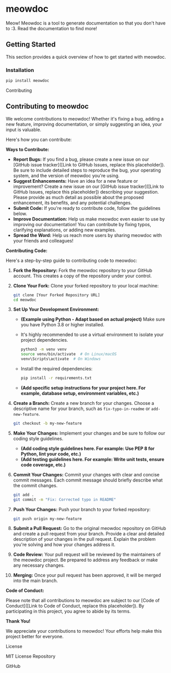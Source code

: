 # meowdoc

Meow! Meowdoc is a tool to generate documentation so that you don't have to :3. Read the documentation to find more!

## Getting Started

This section provides a quick overview of how to get started with meowdoc.

### Installation

```bash
pip install meowdoc
```
Contributing

## Contributing to meowdoc

We welcome contributions to meowdoc! Whether it's fixing a bug, adding a new feature, improving documentation, or simply suggesting an idea, your input is valuable.

Here's how you can contribute:

**Ways to Contribute:**

*   **Report Bugs:** If you find a bug, please create a new issue on our [GitHub issue tracker]([Link to GitHub Issues, replace this placeholder]). Be sure to include detailed steps to reproduce the bug, your operating system, and the version of meowdoc you're using.
*   **Suggest Enhancements:** Have an idea for a new feature or improvement? Create a new issue on our [GitHub issue tracker]([Link to GitHub Issues, replace this placeholder]) describing your suggestion. Please provide as much detail as possible about the proposed enhancement, its benefits, and any potential challenges.
*   **Submit Code:** If you're ready to contribute code, follow the guidelines below.
*   **Improve Documentation:** Help us make meowdoc even easier to use by improving our documentation! You can contribute by fixing typos, clarifying explanations, or adding new examples.
*   **Spread the Word:** Help us reach more users by sharing meowdoc with your friends and colleagues!

**Contributing Code:**

Here's a step-by-step guide to contributing code to meowdoc:

1.  **Fork the Repository:** Fork the meowdoc repository to your GitHub account. This creates a copy of the repository under your control.
2.  **Clone Your Fork:** Clone your forked repository to your local machine:

    ```bash
    git clone [Your Forked Repository URL]
    cd meowdoc
    ```

3.  **Set Up Your Development Environment:**
    *   **(Example using Python - Adapt based on actual project)** Make sure you have Python 3.8 or higher installed.
    *   It's highly recommended to use a virtual environment to isolate your project dependencies.

        ```bash
        python3 -m venv venv
        source venv/bin/activate  # On Linux/macOS
        venv\Scripts\activate  # On Windows
        ```
    *   Install the required dependencies:
        ```bash
        pip install -r requirements.txt
        ```
    *   **(Add specific setup instructions for your project here.  For example, database setup, environment variables, etc.)**

4.  **Create a Branch:** Create a new branch for your changes. Choose a descriptive name for your branch, such as `fix-typo-in-readme` or `add-new-feature`.

    ```bash
    git checkout -b my-new-feature
    ```

5.  **Make Your Changes:** Implement your changes and be sure to follow our coding style guidelines.
    *   **(Add coding style guidelines here.  For example: Use PEP 8 for Python, lint your code, etc.)**
    *   **(Add testing guidelines here.  For example: Write unit tests, ensure code coverage, etc.)**

6.  **Commit Your Changes:** Commit your changes with clear and concise commit messages.  Each commit message should briefly describe what the commit changes.

    ```bash
    git add .
    git commit -m "Fix: Corrected typo in README"
    ```

7.  **Push Your Changes:** Push your branch to your forked repository:

    ```bash
    git push origin my-new-feature
    ```

8.  **Submit a Pull Request:** Go to the original meowdoc repository on GitHub and create a pull request from your branch.  Provide a clear and detailed description of your changes in the pull request.  Explain the problem you're solving and how your changes address it.
9.  **Code Review:** Your pull request will be reviewed by the maintainers of the meowdoc project.  Be prepared to address any feedback or make any necessary changes.
10. **Merging:** Once your pull request has been approved, it will be merged into the main branch.

**Code of Conduct:**

Please note that all contributions to meowdoc are subject to our [Code of Conduct]([Link to Code of Conduct, replace this placeholder]). By participating in this project, you agree to abide by its terms.

**Thank You!**

We appreciate your contributions to meowdoc! Your efforts help make this project better for everyone.

License

MIT License
Repository

GitHub
